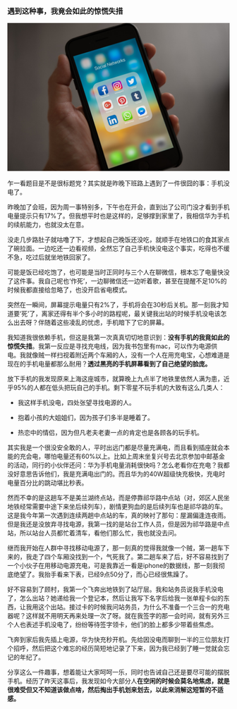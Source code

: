 ### 遇到这种事，我竟会如此的惊慌失措

![手机](../img/lost-electric-1.jpg)

乍一看题目是不是很标题党？其实就是昨晚下班路上遇到了一件很囧的事：手机没电了。

昨晚加了会班，因为周一事特别多，下午也在开会，直到出了公司门没才看到手机电量提示只有17%了。但我想平时也是这样的，足够撑到家里了，我相信华为手机的续航能力，也就没太在意。

没走几步路肚子就咕噜了下，才想起自己晚饭还没吃，就顺手在地铁口的食其家点了碗拉面。一边吃还一边看视频，全然忘了自己手机快没电这个事实，吃得也不缓不急，吃过后就坐地铁回家了。

可能是饭已经吃饱了，也可能是当时正同时与三个人在聊微信，根本忘了电量快没了这件事。我自己呢也‘作死’，一边聊微信还一边听着歌，甚至在提醒不足10%的时候我都直接给忽略了，也没开启省电模式。

突然在一瞬间，屏幕提示电量只有2%了，手机将会在30秒后关机。那一刻我才知道要‘死’了，离家还得有半个多小时的路程呢，最关键我出站的时候手机没电该怎么出去呀？伴随着这些凌乱的忧虑，手机暗下了它的屏幕。

我知道我很依赖手机，但这是我第一次真真切切地意识到：**没有手机的我竟如此的惊慌失措**。我第一反应是寻找充电线，因为我书包里有mac，可以作为电源供电。我就像贼一样扫视着附近两个车厢的人，没有一个人在用充电宝，心想难道是现在的手机电量都那么耐用？**透过黑亮的手机屏幕看到了自己绝望的脸庞。**

放下手机的我发现原来上海这座城市，就算晚上九点半了地铁里依然人满为患，近乎95%的人都在低头把玩自己的手机。剩下零星不玩手机的大致有这么几类人：

- 我这样手机没电，四处张望寻找电源的人。

- 抱着小孩的大姐姐们，因为孩子们多半是睡着了。

- 热恋中的情侣，因为但凡老夫老妻一点的肯定也是各顾各的玩手机。

其实我是一个很没安全敢的人，平时出远门都是尽量充满电，而且看到插座就会本能的充会电，哪怕电量还有60%以上。比如上周末坐复兴号去北京参加中邮基金的活动，同行的小伙伴还问：华为手机电量消耗很快吗？怎么老看你在充电？我都没好意思告诉他们，我是充满电出门的。而且华为的40W超级快充极快，充电时电量百分比的跳动堪比秒表。

然而不幸的是这趟车不是美兰湖终点站，而是停靠祁华路中点站（对，郊区人民坐地铁经常需要中途下来坐后续列车），剧情更狗血的是后续列车也是祁华路的车。这是我今年第一次遇到连续两趟中点站的车，真的映衬了那句：屋漏偏逢连夜雨。但是我还是没放弃寻找电源，我第一找的是站台工作人员，但是因为祁华路是中点站，所以站台人员都忙着清车，看他们那么忙，我也就没去问。

继而我开始在人群中寻找移动电源了，那一刻真的觉得我就像一个贼，第一趟车下来的，我走了四个车厢没找到一个，气死我了。第二趟车来了后，好不容易找到了一个小伙子在用移动电源充电，可是我靠近一看是iphone的数据线，那一刻我彻底绝望了。我抬手看来下表，已经9点50分了，而心已经很焦躁了。

好不容易到了顾村，我第一个飞奔出地铁到了站厅层。我和站务员说我手机没电了，怎么出站？她递给我一个登记本，然后让我写下名字后给我一张单程卡似的东西，让我用这个出站。接过卡的时候我问站务员，为什么不准备一个三合一的充电器呢？这样就不用明天再来处理一次了呀。就在我签字的那一会时间，就有另外三个人也表述手机没电了，纷纷等待签字领卡，他们的脸上都多少带着些焦虑。

飞奔到家后我先插上电源，华为快充秒开机。先给因没电而聊到一半的三位朋友打个招呼，然后把这个难忘的经历简短地记录了下来，因为我已经到了睡一觉就会忘记的年纪了。

分享这么一件趣事，想着能让大家呵呵一乐，同时也告诫自己还是要尽可能的摆脱手机。经历了昨天这事后，我发现如今大部分人**在空闲的时候会莫名地焦虑，就是很难受但又不知道该做点啥，然后掏出手机划来划去，以此来消解这短暂的不适感。**


